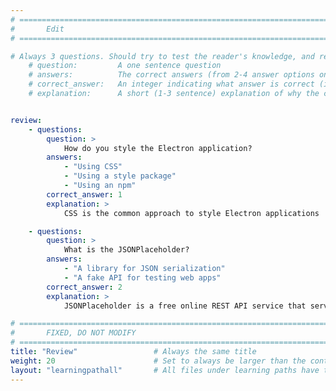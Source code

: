 ```yaml
---
# ================================================================================
#       Edit
# ================================================================================

# Always 3 questions. Should try to test the reader's knowledge, and reinforce the key points you want them to remember.
    # question:         A one sentence question
    # answers:          The correct answers (from 2-4 answer options only). Should be surrounded by quotes.
    # correct_answer:   An integer indicating what answer is correct (index starts from 0)
    # explanation:      A short (1-3 sentence) explanation of why the correct answer is correct. Can add additional context if desired


review:
    - questions:
        question: >
            How do you style the Electron application?
        answers:
            - "Using CSS"
            - "Using a style package"
            - "Using an npm"            
        correct_answer: 1               
        explanation: >
            CSS is the common approach to style Electron applications

    - questions:
        question: >
            What is the JSONPlaceholder?
        answers:
            - "A library for JSON serialization"
            - "A fake API for testing web apps"
        correct_answer: 2
        explanation: >
            JSONPlaceholder is a free online REST API service that serves as a mock server for testing and prototyping web applications

# ================================================================================
#       FIXED, DO NOT MODIFY
# ================================================================================
title: "Review"                 # Always the same title
weight: 20                      # Set to always be larger than the content in this path
layout: "learningpathall"       # All files under learning paths have this same wrapper
---
```

